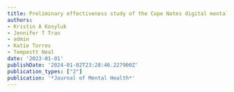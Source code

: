 ```yaml
---
title: Preliminary effectiveness study of the Cope Notes digital mental Health program
authors:
- Kristin A Kosyluk
- Jennifer T Tran
- admin
- Katie Torres
- Tempestt Neal
date: '2023-01-01'
publishDate: '2024-01-02T23:28:46.227900Z'
publication_types: ["2"]
publication: '*Journal of Mental Health*'
---
```

